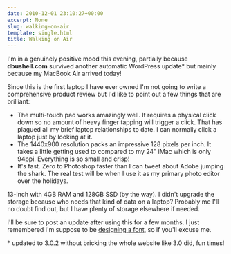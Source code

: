 ```yaml
---
date: 2010-12-01 23:10:27+00:00
excerpt: None
slug: walking-on-air
template: single.html
title: Walking on Air
---
```


I'm in a genuinely positive mood this evening, partially because **dbushell.com** survived another automatic WordPress update* but mainly because my MacBook Air arrived today!

Since this is the first laptop I have ever owned I'm not going to write a comprehensive product review but I'd like to point out a few things that are brilliant:


* The multi-touch pad works amazingly well. It requires a physical click down so no amount of heavy finger tapping will trigger a click. That has plagued all my brief laptop relationships to date. I can normally click a laptop just by looking at it.
* The 1440x900 resolution packs an impressive 128 pixels per inch. It takes a little getting used to compared to my 24" iMac which is only 94ppi. Everything is so small and crisp!
* It's fast. Zero to Photoshop faster than I can tweet about Adobe jumping the shark. The real test will be when I use it as my primary photo editor over the holidays.


13-inch with 4GB RAM and 128GB SSD (by the way). I didn't upgrade the storage because who needs that kind of data on a laptop? Probably me I'll no doubt find out, but I have plenty of storage elsewhere if needed.

I'll be sure to post an update after using this for a few months. I just remembered I'm suppose to be [designing a font](http://dbushell.com/2010/11/07/the-typographic-gauntlet/), so if you'll excuse me.

<p class="medium">* updated to 3.0.2 without bricking the whole website like 3.0 did, fun times!</p>

